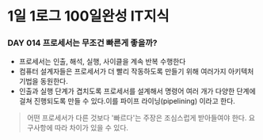 # 1일 1로그 100일완성 IT지식
### DAY 014 프로세서는 무조건 빠른게 좋을까?
* 프로세서는 인출, 해석, 실행, 사이클을 계속 반복 수행한다
* 컴퓨터 설계자들은 프로세서가 더 빨리 작동하도록 만들기 위해 여러가지 아키텍처 기법을 동원한다.
* 인출과 실행 단계가 겹치도록 프로세서를 설계해서 명령어 여러 개가 다양한 단계에 걸쳐 진행되도록 만들 수 있다.이를 파이프 라이닝(pipelining) 이라고 한다.

> 어떤 프로세서가 다른 것보다 '빠르다'는 주장은 조심스럽게 받아들여야 한다. 요구사항에 따라 차이가 있을 수 있다. 

